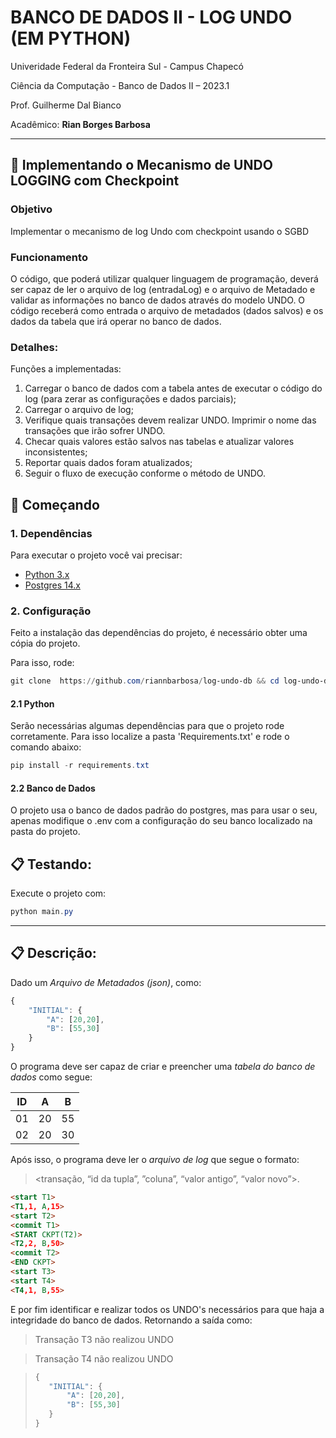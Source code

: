 # **BANCO DE DADOS II - LOG UNDO (EM PYTHON)**

Univeridade Federal da Fronteira Sul - Campus Chapecó

Ciência da Computação - Banco de Dados II – 2023.1

Prof. Guilherme Dal Bianco

Acadêmico: **Rian Borges Barbosa**


---


## 💾 **Implementando o Mecanismo de UNDO LOGGING com Checkpoint**

### **Objetivo**
Implementar o mecanismo de log Undo com checkpoint usando o SGBD 

### **Funcionamento**
O código, que poderá utilizar qualquer linguagem de programação, deverá ser capaz de ler o arquivo de log (entradaLog) e o arquivo de Metadado e validar as informações no banco de dados através do modelo UNDO. 
O código receberá como entrada o arquivo de metadados (dados salvos) e os dados da tabela que irá operar no banco de dados. 


### **Detalhes**:
Funções a implementadas:
1. Carregar o banco de dados com a tabela antes de executar o código do log (para zerar as configurações e dados parciais);
2. Carregar o arquivo de log;
3. Verifique quais transações devem realizar UNDO. Imprimir o nome das transações que irão sofrer UNDO.
4. Checar quais valores estão salvos nas tabelas e atualizar valores inconsistentes;
5. Reportar quais dados foram atualizados;
6. Seguir o fluxo de execução conforme o método de UNDO.




## 🚀 **Começando**

### **1. Dependências**
Para executar o projeto você vai precisar:
- [Python 3.x](https://www.python.org/downloads/)
- [Postgres 14.x](https://www.postgresql.org/download/)

### **2. Configuração**

Feito a instalação das dependências do projeto, é necessário obter uma cópia do projeto.

Para isso, rode:

``` powershell
git clone  https://github.com/riannbarbosa/log-undo-db && cd log-undo-db
```

#### **2.1 Python**

Serão necessárias algumas dependências para que o projeto rode corretamente.
Para isso localize a pasta 'Requirements.txt' e rode o comando abaixo:

``` powershell
pip install -r requirements.txt
```
#### **2.2 Banco de Dados**

O projeto usa o banco de dados padrão do postgres, mas para usar o seu, apenas modifique o .env com a configuração do seu banco localizado na pasta do projeto. 


## 📋 **Testando:**

Execute o projeto com:
``` powershell
python main.py
```

---


## 📋 **Descrição:**

Dado um *Arquivo de Metadados (json)*, como:
```javascript
{  
    "INITIAL": {
        "A": [20,20],
        "B": [55,30]
    }
}
```

O programa deve ser capaz de criar e preencher uma *tabela do banco de dados* como segue:

|  ID  |  A  |  B  |
|------|-----|-----|
|  01  |  20 |  55 |
|  02  |  20 |  30 |


Após isso, o programa deve ler o *arquivo de log* que segue o formato:

><transação, “id da tupla”, ”coluna”, “valor antigo”, “valor novo”>.

```html
<start T1>
<T1,1, A,15>
<start T2>
<commit T1>
<START CKPT(T2)>
<T2,2, B,50>	
<commit T2>
<END CKPT>
<start T3>
<start T4>
<T4,1, B,55>
```

E por fim identificar e realizar todos os UNDO's necessários para que haja a integridade do banco de dados. Retornando a saída como:

>Transação T3 não realizou UNDO

>Transação T4 não realizou UNDO
 
>```javascript
>{  
>    "INITIAL": {
>        "A": [20,20],
>        "B": [55,30]
>    }
>}
>```